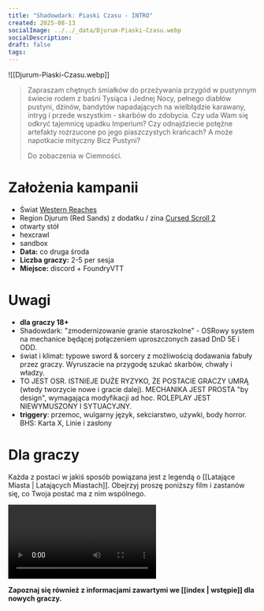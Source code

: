 ```yaml
---
title: "Shadowdark: Piaski Czasu - INTRO"
created: 2025-08-13
socialImage: ../../_data/Djurum-Piaski-Czasu.webp
socialDescription:
draft: false
tags:
---
```

![[Djurum-Piaski-Czasu.webp]]

> Zapraszam chętnych śmiałków do przeżywania przygód  w pustynnym świecie rodem z baśni Tysiąca i Jednej Nocy, pełnego diabłów pustyni, dżinów, bandytów napadających na wielbłądzie karawany, intryg i przede wszystkim - skarbów do zdobycia. Czy uda Wam się odkryć tajemnicę upadku Imperium? Czy odnajdziecie potężne artefakty rozrzucone po jego piaszczystych krańcach? A może napotkacie mityczny Bicz Pustyni?
> 
> Do zobaczenia w Ciemności.



# Założenia kampanii

- Świat [Western Reaches](https://www.kickstarter.com/projects/shadowdarkrpg/western-reaches/description) 
- Region Djurum (Red Sands) z dodatku / zina [Cursed Scroll 2](https://www.thearcanelibrary.com/collections/cursed-scroll-zine/products/cursed-scroll-zine-vol-2-red-sands)
- otwarty stół
- hexcrawl
- sandbox
- **Data:** co druga środa 
- **Liczba graczy:** 2-5 per sesja
- **Miejsce:** discord + FoundryVTT

# Uwagi

- **dla graczy 18+** 
- Shadowdark: "zmodernizowanie granie staroszkolne" - OSRowy system na mechanice będącej połączeniem uproszczonych zasad DnD 5E i ODD. 
- świat i klimat: typowe sword & sorcery z możliwością dodawania fabuły przez graczy. Wyruszacie na przygodę szukać skarbów, chwały i władzy.
- TO JEST OSR. ISTNIEJE DUŻE RYZYKO, ŻE POSTACIE GRACZY UMRĄ (wtedy tworzycie nowe i gracie dalej). MECHANIKA JEST PROSTA "by design", wymagająca modyfikacji ad hoc. ROLEPLAY JEST NIEWYMUSZONY I SYTUACYJNY. 
- **triggery**: przemoc, wulgarny język, sekciarstwo, używki, body horror. BHS: Karta X, Linie i zasłony 

# Dla graczy

Każda z postaci w jakiś sposób powiązana jest z legendą o [[Latające Miasta | Latających Miastach]]. 
Obejrzyj proszę poniższy film i zastanów się, co Twoja postać ma z nim wspólnego.

![[la-puta.webp]](https://public.kostasz.pl/rpg/shadowdark/laputa-podniebny-zamek.mp4)

**Zapoznaj się również z informacjami zawartymi we [[index | wstępie]] dla nowych graczy.** 

